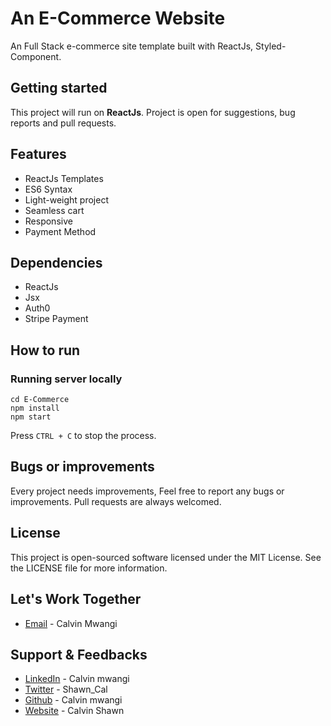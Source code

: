 # An E-Commerce Website

An  Full Stack e-commerce site template built with ReactJs, Styled-Component.

## Getting started

This project will run on **ReactJs**. Project is open for suggestions, bug reports and pull requests.

## Features

- ReactJs Templates
- ES6 Syntax
- Light-weight project
- Seamless cart
- Responsive
- Payment Method

## Dependencies

- ReactJs
- Jsx
- Auth0
- Stripe Payment

## How to run

### Running server locally

```
cd E-Commerce
npm install
npm start
```

Press `CTRL + C` to stop the process.

## Bugs or improvements

Every project needs improvements, Feel free to report any bugs or improvements. Pull requests are always welcomed.

## License

This project is open-sourced software licensed under the MIT License. See the LICENSE file for more information.

## Let's Work Together

- [Email](munenecalvn@gmail.com/ 'Email') - Calvin Mwangi

## Support & Feedbacks

- [LinkedIn](https://www.linkedin.com/in/calvin-munene/ 'Linkedin') - Calvin mwangi
- [Twitter](https://www.twitter.com/Shawn_Cal_ 'Twitter') - Shawn_Cal
- [Github](https://github.com/MuneneCalvin 'Github') - Calvin mwangi
- [Website](https://munenecal.netlify.app/, 'Website') - Calvin Shawn
